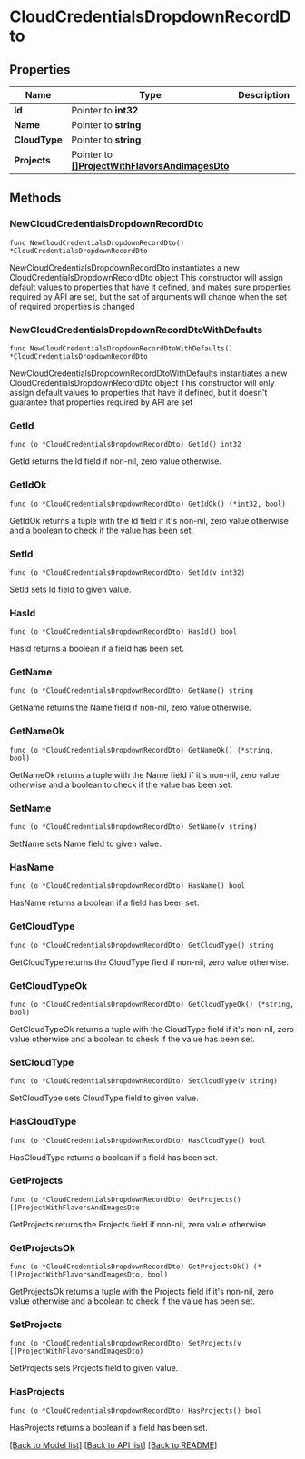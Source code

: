 # CloudCredentialsDropdownRecordDto

## Properties

Name | Type | Description | Notes
------------ | ------------- | ------------- | -------------
**Id** | Pointer to **int32** |  | [optional] 
**Name** | Pointer to **string** |  | [optional] 
**CloudType** | Pointer to **string** |  | [optional] 
**Projects** | Pointer to [**[]ProjectWithFlavorsAndImagesDto**](ProjectWithFlavorsAndImagesDto.md) |  | [optional] 

## Methods

### NewCloudCredentialsDropdownRecordDto

`func NewCloudCredentialsDropdownRecordDto() *CloudCredentialsDropdownRecordDto`

NewCloudCredentialsDropdownRecordDto instantiates a new CloudCredentialsDropdownRecordDto object
This constructor will assign default values to properties that have it defined,
and makes sure properties required by API are set, but the set of arguments
will change when the set of required properties is changed

### NewCloudCredentialsDropdownRecordDtoWithDefaults

`func NewCloudCredentialsDropdownRecordDtoWithDefaults() *CloudCredentialsDropdownRecordDto`

NewCloudCredentialsDropdownRecordDtoWithDefaults instantiates a new CloudCredentialsDropdownRecordDto object
This constructor will only assign default values to properties that have it defined,
but it doesn't guarantee that properties required by API are set

### GetId

`func (o *CloudCredentialsDropdownRecordDto) GetId() int32`

GetId returns the Id field if non-nil, zero value otherwise.

### GetIdOk

`func (o *CloudCredentialsDropdownRecordDto) GetIdOk() (*int32, bool)`

GetIdOk returns a tuple with the Id field if it's non-nil, zero value otherwise
and a boolean to check if the value has been set.

### SetId

`func (o *CloudCredentialsDropdownRecordDto) SetId(v int32)`

SetId sets Id field to given value.

### HasId

`func (o *CloudCredentialsDropdownRecordDto) HasId() bool`

HasId returns a boolean if a field has been set.

### GetName

`func (o *CloudCredentialsDropdownRecordDto) GetName() string`

GetName returns the Name field if non-nil, zero value otherwise.

### GetNameOk

`func (o *CloudCredentialsDropdownRecordDto) GetNameOk() (*string, bool)`

GetNameOk returns a tuple with the Name field if it's non-nil, zero value otherwise
and a boolean to check if the value has been set.

### SetName

`func (o *CloudCredentialsDropdownRecordDto) SetName(v string)`

SetName sets Name field to given value.

### HasName

`func (o *CloudCredentialsDropdownRecordDto) HasName() bool`

HasName returns a boolean if a field has been set.

### GetCloudType

`func (o *CloudCredentialsDropdownRecordDto) GetCloudType() string`

GetCloudType returns the CloudType field if non-nil, zero value otherwise.

### GetCloudTypeOk

`func (o *CloudCredentialsDropdownRecordDto) GetCloudTypeOk() (*string, bool)`

GetCloudTypeOk returns a tuple with the CloudType field if it's non-nil, zero value otherwise
and a boolean to check if the value has been set.

### SetCloudType

`func (o *CloudCredentialsDropdownRecordDto) SetCloudType(v string)`

SetCloudType sets CloudType field to given value.

### HasCloudType

`func (o *CloudCredentialsDropdownRecordDto) HasCloudType() bool`

HasCloudType returns a boolean if a field has been set.

### GetProjects

`func (o *CloudCredentialsDropdownRecordDto) GetProjects() []ProjectWithFlavorsAndImagesDto`

GetProjects returns the Projects field if non-nil, zero value otherwise.

### GetProjectsOk

`func (o *CloudCredentialsDropdownRecordDto) GetProjectsOk() (*[]ProjectWithFlavorsAndImagesDto, bool)`

GetProjectsOk returns a tuple with the Projects field if it's non-nil, zero value otherwise
and a boolean to check if the value has been set.

### SetProjects

`func (o *CloudCredentialsDropdownRecordDto) SetProjects(v []ProjectWithFlavorsAndImagesDto)`

SetProjects sets Projects field to given value.

### HasProjects

`func (o *CloudCredentialsDropdownRecordDto) HasProjects() bool`

HasProjects returns a boolean if a field has been set.


[[Back to Model list]](../README.md#documentation-for-models) [[Back to API list]](../README.md#documentation-for-api-endpoints) [[Back to README]](../README.md)


